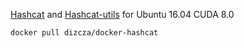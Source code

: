 [Hashcat](https://hashcat.net/hashcat/) and [Hashcat-utils](https://github.com/hashcat/hashcat-utils/) for Ubuntu 16.04 CUDA 8.0

`docker pull dizcza/docker-hashcat`

